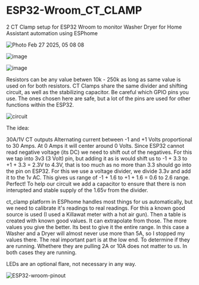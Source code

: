# ESP32-Wroom_CT_CLAMP
2 CT Clamp setup for ESP32 Wroom to monitor Washer Dryer for Home Assistant automation using ESPhome

![Photo Feb 27 2025, 05 08 08](https://github.com/user-attachments/assets/3aeb0cec-b630-49df-a5b0-3be955b8340d)

![image](https://github.com/user-attachments/assets/dfd6088e-8c73-4b01-954f-bd02656b928e)

![image](https://github.com/user-attachments/assets/797715c0-7382-4134-af4f-e4ab4e6dd585)

Resistors can be any value betwen 10k - 250k as long as same value is used on for both resistors. CT Clamps share the same divider and shifting circuit, as well as the stabilizing capacitor.
Be careful  which GPIO pins you use. The ones chosen here are safe, but a lot of the pins are used for other functions within the ESP32.

![circuit](https://github.com/user-attachments/assets/82207ff1-b849-4eb6-b44e-1d624d1577dc)

The idea:

30A/1V CT outputs Alternating current between -1 and +1 Volts proportional to 30 Amps. At 0 Amps it will center around 0 Volts. Since ESP32 cannot read negative voltage (its DC) we need to shift out of the negatives. For this we tap into 3v3 (3 Volt) pin, but adding it as is would shift us to -1 + 3.3 to +1 + 3.3 = 2.3V to 4.3V, that is too much as no more  than 3.3 should go into the pin on ESP32. For this we use a voltage divider, we divide 3.3v and add it to the  1v AC. This gives us range of -1 + 1.6 to +1 + 1.6 = 0.6 to 2.6 range. Perfect! To help our circuit we add a capacitor to ensure that there is non interupted and stable supply of the 1.65v from the divider.

ct_clamp platform in ESPhome handles most things for us automatically, but we need to calibrate it's readings to real readings. For this a known good source is used (I used a Killawat meter with a hot air gun). Then a table is created with known good values. It can extrapolate from those.  The more values you give the better. Its best to give it the entire range. In this case a Washer and a Dryer will almost never use more than 5A,  so I stopped my values there. The real important part is at the low end. To determine if they are running. Whethere they are pulling 2A or 10A does not matter to us. In both cases they are running.

LEDs are an optional flare, not necessary in any way.

![ESP32-wroom-pinout](https://github.com/user-attachments/assets/c9cd9af5-96f4-448b-8616-c07357d4b35c)

